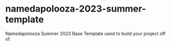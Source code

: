 # namedapolooza-2023-summer-template
Namedapolooza Summer 2023 Base Template used to build your project off of. 

